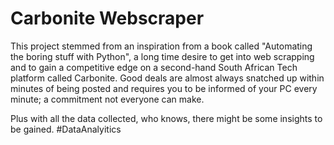 # Carbonite Webscraper

This project stemmed from an inspiration from a book called "Automating the boring stuff with Python", a long time desire to get into web scrapping and to gain a competitive edge on a second-hand South African Tech platform called Carbonite. Good deals are almost always snatched up within minutes of being posted and requires you to be informed of your PC every minute; a commitment not everyone can make.

Plus with all the data collected, who knows, there might be some insights to be gained. #DataAnalyitics
